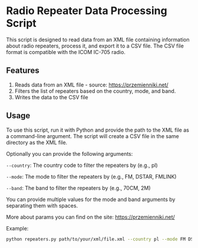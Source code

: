 # Radio Repeater Data Processing Script

This script is designed to read data from an XML file containing information about radio repeaters, process it, and export it to a CSV file. The CSV file format is compatible with the ICOM IC-705 radio.

## Features

1. Reads data from an XML file - source: https://przemienniki.net/
3. Filters the list of repeaters based on the country, mode, and band.
6. Writes the data to the CSV file

## Usage

To use this script, run it with Python and provide the path to the XML file as a command-line argument. The script will create a CSV file in the same directory as the XML file.

Optionally you can provide the following arguments:

`--country`: The country code to filter the repeaters by (e.g., pl)
  
`--mode`: The mode to filter the repeaters by (e.g., FM, DSTAR, FMLINK)
  
`--band`: The band to filter the repeaters by (e.g., 70CM, 2M)

You can provide multiple values for the mode and band arguments by separating them with spaces.

More about params you can find on the site: https://przemienniki.net/

Example:
```bash
python repeaters.py path/to/your/xml/file.xml --country pl --mode FM DSTAR FMLINK --band 70CM 2M
